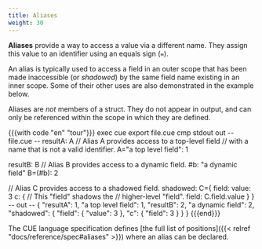 ```yaml
---
title: Aliases
weight: 30
---
```


**Aliases** provide a way to access a value via a different name.
They assign this value to an identifier using an equals sign (`=`).

An alias is typically used to access a field in an outer scope that has been
made inaccessible (or *shadowed*) by the same field name existing in an inner
scope.
Some of their other uses are also demonstrated in the example below.

Aliases are *not* members of a struct.
They do not appear in output, and can only be referenced within the scope in
which they are defined.

{{{with code "en" "tour"}}}
exec cue export file.cue
cmp stdout out
-- file.cue --
resultA: A
// Alias A provides access to a top-level field
// with a name that is not a valid identifier.
A="a top level field": 1

resultB: B
// Alias B provides access to a dynamic field.
#b:     "a dynamic field"
B=(#b): 2

// Alias C provides access to a shadowed field.
shadowed: C={
	field: value: 3
	c: {
		// This "field" shadows the
		// higher-level "field".
		field: C.field.value
	}
}
-- out --
{
    "resultA": 1,
    "a top level field": 1,
    "resultB": 2,
    "a dynamic field": 2,
    "shadowed": {
        "field": {
            "value": 3
        },
        "c": {
            "field": 3
        }
    }
}
{{{end}}}

The CUE language specification defines
[the full list of positions]({{< relref "docs/reference/spec#aliases" >}})
where an alias can be declared.
